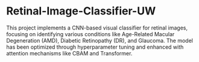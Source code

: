 # Retinal-Image-Classifier-UW
This project implements a CNN-based visual classifier for retinal images, focusing on identifying various conditions like Age-Related Macular Degeneration (AMD), Diabetic Retinopathy (DR), and Glaucoma. The model has been optimized through hyperparameter tuning and enhanced with attention mechanisms like CBAM and Transformer.
